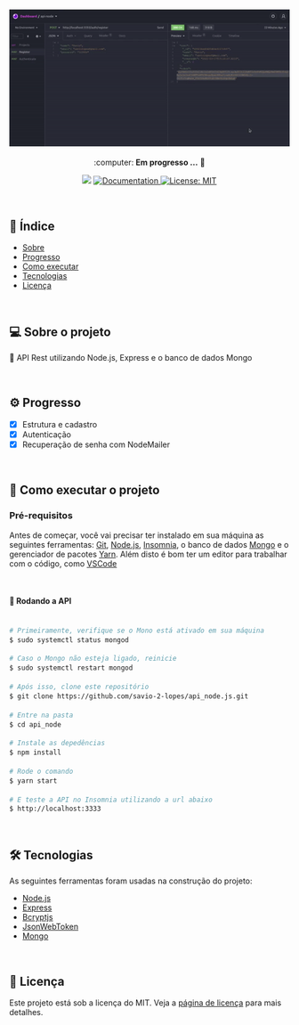 <h3 align="center">
    <img alt="ApiNode" title="ApiNode" src="./assets/1.gif" width="800px" />
</h3>

<p align="center"> :computer: <strong>Em progresso ...</strong> 🚧</p>

<p align="center"> 
   <img src="https://img.shields.io/badge/version-0.0.1-yellow.svg" />
  
  <a href="https://github.com/savio-2-lopes">
    <img alt="Documentation" src="https://img.shields.io/badge/documentation-yes-brightgreen.svg" target="_blank" />
  </a>
 
 <a href="https://github.com/savio-2-lopes">
    <img alt="License: MIT" src="https://img.shields.io/badge/License-MIT-blue.svg" target="_blank" />
  </a>
</p>

<br>

## :pushpin: Índice

- [Sobre](#sobre-o-projeto)
- [Progresso](#progresso)
- [Como executar](#executar)
- [Tecnologias](#tecnologia)
- [Licença](#licenca)

<br>

<a id="sobre-o-projeto"></a>

## 💻 Sobre o projeto

:rocket: API Rest utilizando Node.js, Express e o banco de dados Mongo

<br>

<a id="progresso"></a>

## ⚙️ Progresso

- [x] Estrutura e cadastro
- [x] Autenticação
- [x] Recuperação de senha com NodeMailer

<br>

<a id="executar"></a>

## 🚀 Como executar o projeto

### Pré-requisitos

Antes de começar, você vai precisar ter instalado em sua máquina as seguintes ferramentas:
[Git](https://git-scm.com), [Node.js](https://nodejs.org/en/), [Insomnia](https://insomnia.rest/download), o banco de dados [Mongo](https://www.mongodb.com/) e o gerenciador de pacotes [Yarn](https://yarnpkg.com/).
Além disto é bom ter um editor para trabalhar com o código, como [VSCode](https://code.visualstudio.com/)

<br>

#### 🧭 Rodando a API

```bash

# Primeiramente, verifique se o Mono está ativado em sua máquina
$ sudo systemctl status mongod

# Caso o Mongo não esteja ligado, reinicie
$ sudo systemctl restart mongod

# Após isso, clone este repositório
$ git clone https://github.com/savio-2-lopes/api_node.js.git

# Entre na pasta
$ cd api_node

# Instale as depedências
$ npm install

# Rode o comando
$ yarn start

# E teste a API no Insomnia utilizando a url abaixo
$ http://localhost:3333

```

<br>

<a id="tecnologia"></a>

## 🛠 Tecnologias

As seguintes ferramentas foram usadas na construção do projeto:

- [Node.js](https://nodejs.org/en/)
- [Express](https://expressjs.com/pt-br/)
- [Bcryptjs](https://www.npmjs.com/package/bcryptjs)
- [JsonWebToken](https://github.com/auth0/node-jsonwebtoken)
- [Mongo](https://www.mongodb.com/)

<br>

<a id="licenca"></a>

## :memo: Licença

Este projeto está sob a licença do MIT. Veja a [página de licença](https://opensource.org/licenses/MIT) para mais detalhes.

